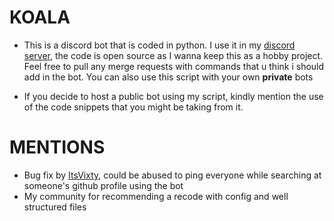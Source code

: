 # KOALA
- This is a discord bot that is coded in python. I use it in my [discord server](https://discord.gg/5b8pyv99j2), the code is open source as I wanna keep this as a hobby project. Feel free to pull any merge requests with commands that u think i should add in the bot. You can also use this script with your own **__private__** bots

- If you decide to host a public bot using my script, kindly mention the use of the code snippets that you might be taking from it.

# MENTIONS
- Bug fix by [ItsVixty](https://github.com/ItzVixty), could be abused to ping everyone while searching at someone's github profile using the bot
- My community for recommending a recode with config and well structured files
